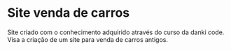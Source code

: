 # Site venda de carros
 Site criado com o conhecimento adquirido através do curso da danki code. Visa a criação de um site para venda de carros antigos.
